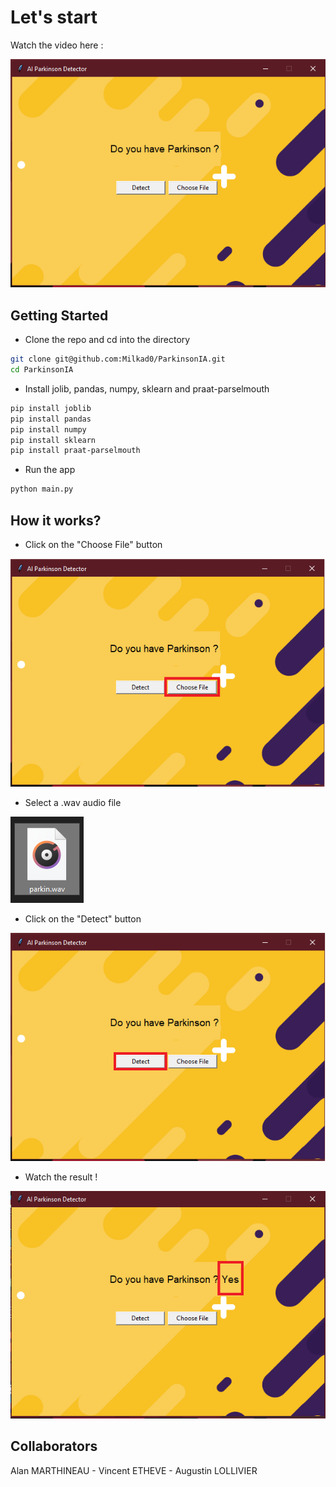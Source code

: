 # Let's start

Watch the video here :

![](img/ExampleApp.PNG)

## Getting Started
- Clone the repo and cd into the directory
```sh
git clone git@github.com:Milkad0/ParkinsonIA.git
cd ParkinsonIA
```
- Install jolib, pandas, numpy, sklearn and praat-parselmouth
```sh
pip install joblib
pip install pandas
pip install numpy
pip install sklearn
pip install praat-parselmouth
```
- Run the app
```sh
python main.py
```
## How it works?


- Click on the "Choose File" button

![](img/ScreenAIStep1.png)

- Select a .wav audio file

![](img/parkinScreenWav.PNG)

- Click on the "Detect" button

![](img/ScreenAIStep2.png)

- Watch the result !

![](img/ScreenAIStep3.png)

## Collaborators

Alan MARTHINEAU - Vincent ETHEVE - Augustin LOLLIVIER
